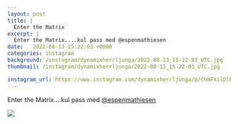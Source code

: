 ```yaml
---
layout: post
title: |
  Enter the Matrix
excerpt: |
  Enter the Matrix....kul pass med @espenmathiesen
date:   2022-08-13 15:22:03 +0000
categories: instagram
background: /instagram/dynamixherrljunga/2022-08-13_15-22-03_UTC.jpg
thumbnail: /instagram/dynamixherrljunga/2022-08-13_15-22-03_UTC.jpg

instagram_url: https://www.instagram.com/dynamixherrljunga/p/ChNFxilDlPR
---
```

Enter the Matrix....kul pass med [@espenmathiesen](https://www.instagram.com/espenmathiesen/)



<img src='{{ site.baseurl }}/instagram/dynamixherrljunga/2022-08-13_15-22-03_UTC.jpg' class='img-fluid' />
